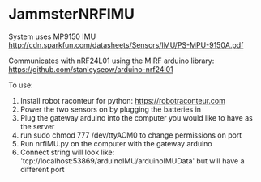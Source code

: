 # JammsterNRFIMU

System uses MP9150 IMU
http://cdn.sparkfun.com/datasheets/Sensors/IMU/PS-MPU-9150A.pdf

Communicates with nRF24L01 using the MIRF arduino library:
https://github.com/stanleyseow/arduino-nrf24l01

To use:  
1. Install robot raconteur for python: https://robotraconteur.com  
2. Power the two sensors on by plugging the batteries in  
3. Plug the gateway arduino into the computer you would like to have as the server  
4. run  sudo chmod 777 /dev/ttyACM0 to change permissions on port
5. Run nrfIMU.py on the computer with the gateway arduino  
6. Connect string will look like: 'tcp://localhost:53869/arduinoIMU/arduinoIMUData' but will have a different port  

